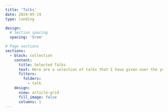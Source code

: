 ```yaml
---
title: 'Talks'
date: 2024-05-19
type: landing

design:
  # Section spacing
  spacing: '5rem'

# Page sections
sections:
  - block: collection
    content:
      title: Selected Talks
      text: Here are a selection of talks that I have given over the years.
      filters:
        folders:
          - talk
    design:
      view: article-grid
      fill_image: false
      columns: 1
---
```


